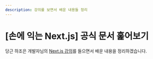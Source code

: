 ```yaml
---
description: 강의를 보면서 배운 내용들 정리
---
```


# \[손에 익는 Next.js] 공식 문서 훑어보기

당근 하조은 개발자님의 [Next.js 강의](https://www.inflearn.com/course/%EC%86%90%EC%97%90-%EC%9D%B5%EB%8A%94-nextjs-part1)를 들으면서 배운 내용을 정리하겠습니다.
